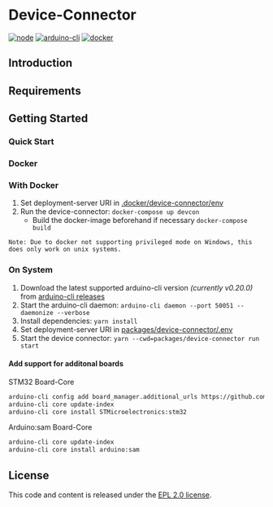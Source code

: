 
# Device-Connector

[![node](https://img.shields.io/badge/node-%3E%3D%2016.5.0-success)](https://nodejs.org/en/blog/release/v16.5.0/)
[![arduino-cli](https://img.shields.io/badge/arduino--cli-0.20.0-00979C)](https://github.com/arduino/arduino-cli/releases/tag/0.20.0)
[![docker](https://img.shields.io/badge/Docker-Support-2496ED?logo=docker)](https://docker.com/)

## Introduction

## Requirements

## Getting Started

### Quick Start

### Docker

### With Docker

1. Set deployment-server URI in [.docker/device-connector/env](.docker/device-connector/env)
2. Run the device-connector: `docker-compose up devcon`
    - Build the docker-image beforehand if necessary `docker-compose build`

`Note: Due to docker not supporting privileged mode on Windows, this does only work on unix systems.`

### On System

1. Download the latest supported arduino-cli version _(currently v0.20.0)_ from [arduino-cli releases](https://github.com/arduino/arduino-cli/releases/tag/0.20.0)
2. Start the arduino-cli daemon: `arduino-cli daemon --port 50051 --daemonize --verbose`
3. Install dependencies: `yarn install`
4. Set deployment-server URI in [packages/device-connector/.env](packages/device-connector/.env)
5. Start the device connector: `yarn --cwd=packages/device-connector run start`

#### Add support for additonal boards

STM32 Board-Core

```bash
arduino-cli config add board_manager.additional_urls https://github.com/stm32duino/BoardManagerFiles/raw/main/package_stmicroelectronics_index.json
arduino-cli core update-index
arduino-cli core install STMicroelectronics:stm32
```

Arduino:sam Board-Core

```bash
arduino-cli core update-index
arduino-cli core install arduino:sam
```

## License

This code and content is released under the [EPL 2.0 license](https://github.com/eclipsesource/cdtcloud-deploymentserver/blob/main/LICENSE).
